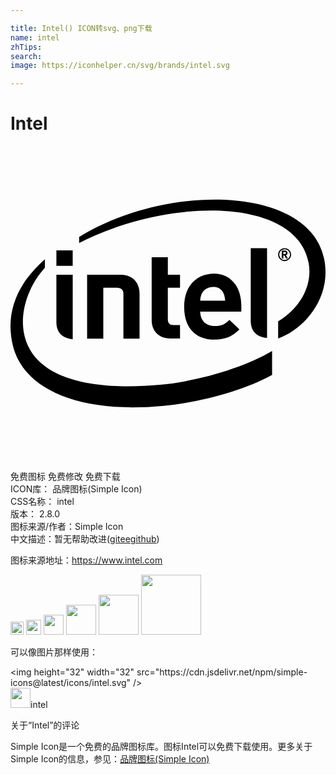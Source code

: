 ```yaml
---

title: Intel() ICON转svg、png下载
name: intel
zhTips: 
search: 
image: https://iconhelper.cn/svg/brands/intel.svg

---
```


# Intel  <small style="font-size: 60%;font-weight: 100"></small>

<div id="svg" class="svg-wrap">
<svg role="img" viewBox="0 0 24 24" xmlns="http://www.w3.org/2000/svg"><title>Intel icon</title><path d="M7.07 10.8v3.877H5.837V9.804l2.547.002c1.08 0 1.449.764 1.449 1.456v3.415h-1.23v-3.408c0-.291-.149-.469-.513-.469H7.07zm8.389-.058c-.422 0-.748.216-.885.51-.077.167-.117.347-.118.53h1.898c-.023-.53-.263-1.04-.895-1.04zm-1.003 1.88c0 .629.393 1.095 1.094 1.095.544 0 .815-.15 1.131-.466l.762.729c-.487.481-1.001.773-1.902.773-1.18 0-2.31-.643-2.31-2.52 0-1.605.985-2.512 2.281-2.512 1.315 0 2.075 1.063 2.075 2.455v.443h-3.131v.003zm-2.268 2.047c-1.004 0-1.432-.699-1.432-1.391v-4.8h1.232v1.327h.928v.996h-.929v2.4c0 .284.135.44.429.44h.5v1.027h-.728zM4.739 9.131H3.497v-1.18h1.242v1.18zm.003 5.595c-.93-.088-1.246-.651-1.246-1.305V9.806H4.74v4.924l.002-.004zm14.805-.104c-.929-.09-1.243-.652-1.243-1.303V7.784h1.243v6.84-.002zm4.347-6.038C22.769 3.091 12.102 2.743 5.23 6.927v.462c6.865-3.528 16.604-3.508 17.491 1.55.296 1.675-.646 3.418-2.329 4.422v1.311c2.025-.742 4.105-3.147 3.502-6.088zm-12.496 9.61c-4.742.438-9.686-.251-10.377-3.957-.337-1.827.497-3.765 1.598-4.967v-.643C.632 10.37-.446 12.577.175 15.184c.792 3.345 5.035 5.239 11.509 4.609 2.563-.249 5.916-1.074 8.247-2.354v-1.816c-2.116 1.261-5.617 2.302-8.533 2.571zM20.984 8.15c0-.06-.037-.079-.116-.079h-.077v.17l.077.002c.079 0 .116-.025.116-.084V8.15zm.12.423h-.091c-.009 0-.018-.004-.021-.012l-.125-.213c-.003-.005-.013-.01-.019-.01h-.056v.212c0 .012-.009.025-.023.025h-.082c-.011 0-.021-.014-.021-.025v-.533c0-.029.012-.045.038-.048.05-.005.101-.006.152-.006.152 0 .246.046.246.188v.01c0 .09-.046.135-.114.158l.13.219c0 .006.005.012.005.018.002.007-.004.017-.019.017v.002-.002zm-.218-.709c-.226 0-.408.184-.408.41.001.227.186.409.411.408.225 0 .406-.182.409-.406-.002-.226-.185-.411-.412-.412zm0 .907c-.273 0-.495-.222-.495-.495s.222-.495.494-.495h.001c.271 0 .495.224.495.495 0 .274-.224.495-.495.495z"/></svg>
</div>
<detail full-name='intel'></detail>

<div class="detail-page">
<p>
<span><span class="badge-success badge">免费图标</span> <span class="badge-success badge">免费修改</span>  <span class="badge-success badge">免费下载</span> </span>
<br/>
<span>
ICON库：
<span class="badge-secondary badge">品牌图标(Simple Icon)</span> 
</span>
<br/>
<span>
CSS名称：
<span class="badge-secondary badge">intel</span> 
</span>

<br/>
<span>
版本：
<span class="badge-secondary badge">2.8.0</span> 
</span>
<br/>
<span>图标来源/作者：<span class="badge-light badge">Simple Icon</span></span> 
<br/>
<span class="zh-detail">中文描述：暂无<span class="help-link"><span>帮助改进</span>(<a href="https://gitee.com/liuwave/icon-helper/edit/master/json/brands/intel.json" target="_blank" rel="noopener noreferrer">gitee</a><a href="https://github.com/liuwave/icon-helper/edit/master/json/brands/intel.json" target="_blank" rel="noopener noreferrer">github</a></span>)</span><br/>
</p>
</div><div class="description description alert alert-light"><p>图标来源地址：<a href="https://www.intel.com" target="_blank" rel="noopener noreferrer">https://www.intel.com</a></p></div>
<div class="alert alert-dark">
<img height="21" width="21" src="https://cdn.jsdelivr.net/npm/simple-icons@latest/icons/intel.svg" />
<img height="24" width="24" src="https://cdn.jsdelivr.net/npm/simple-icons@latest/icons/intel.svg" />
<img height="32" width="32" src="https://cdn.jsdelivr.net/npm/simple-icons@latest/icons/intel.svg" />
<img height="48" width="48" src="https://cdn.jsdelivr.net/npm/simple-icons@latest/icons/intel.svg" />
<img height="64" width="64" src="https://cdn.jsdelivr.net/npm/simple-icons@latest/icons/intel.svg" />
<img height="96" width="96" src="https://cdn.jsdelivr.net/npm/simple-icons@latest/icons/intel.svg" />

</div>
<div>
  <p>可以像图片那样使用：    
  </p>
  <div class="alert alert-primary" style="font-size: 14px">
    &lt;img height="32" width="32" src="https://cdn.jsdelivr.net/npm/simple-icons@latest/icons/intel.svg" /&gt;
    <copy-btn content='<img height="32" width="32" src="https://cdn.jsdelivr.net/npm/simple-icons@latest/icons/intel.svg" />'></copy-btn>
  </div>
  <div class="alert alert-secondary">
    <img height="32" width="32" src="https://cdn.jsdelivr.net/npm/simple-icons@latest/icons/intel.svg" />intel
    <copy-btn content="intel" btn-title="复制图标名称"></copy-btn>
  </div>
</div>

<Vssue title="关于“Intel”的评论" >关于“Intel”的评论</Vssue>


<div><p>Simple Icon是一个免费的品牌图标库。图标Intel可以免费下载使用。更多关于  Simple Icon的信息，参见：<a target="_blank" href="https://iconhelper.cn/brands.html">品牌图标(Simple Icon)</a>
</p></div>
